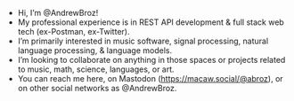 - Hi, I’m @AndrewBroz!
- My professional experience is in REST API development & full stack web tech (ex-Postman, ex-Twitter).
- I’m primarily interested in music software, signal processing, natural language processing, & language models.
- I’m looking to collaborate on anything in those spaces or projects related to music, math, science, languages, or art.
- You can reach me here, on Mastodon (https://macaw.social/@abroz), or on other social networks as @AndrewBroz.

<!---
andrewbroz/andrewbroz is a ✨ special ✨ repository because its `README.md` (this file) appears on your GitHub profile.
You can click the Preview link to take a look at your changes.
--->

